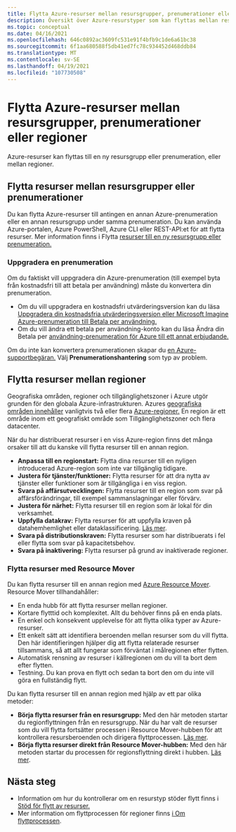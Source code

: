 ```yaml
---
title: Flytta Azure-resurser mellan resursgrupper, prenumerationer eller regioner.
description: Översikt över Azure-resurstyper som kan flyttas mellan resursgrupper, prenumerationer eller regioner.
ms.topic: conceptual
ms.date: 04/16/2021
ms.openlocfilehash: 646c0892ac3609fc531e91f4bfb9c1de6a61bc38
ms.sourcegitcommit: 6f1aa680588f5db41ed7fc78c934452d468ddb84
ms.translationtype: MT
ms.contentlocale: sv-SE
ms.lasthandoff: 04/19/2021
ms.locfileid: "107730508"
---
```

# <a name="move-azure-resources-across-resource-groups-subscriptions-or-regions"></a>Flytta Azure-resurser mellan resursgrupper, prenumerationer eller regioner

Azure-resurser kan flyttas till en ny resursgrupp eller prenumeration, eller mellan regioner.

## <a name="move-resources-across-resource-groups-or-subscriptions"></a>Flytta resurser mellan resursgrupper eller prenumerationer

Du kan flytta Azure-resurser till antingen en annan Azure-prenumeration eller en annan resursgrupp under samma prenumeration. Du kan använda Azure-portalen, Azure PowerShell, Azure CLI eller REST-API:et för att flytta resurser. Mer information finns i Flytta [resurser till en ny resursgrupp eller prenumeration.](move-resource-group-and-subscription.md)

### <a name="upgrade-a-subscription"></a>Uppgradera en prenumeration

Om du faktiskt vill uppgradera din Azure-prenumeration (till exempel byta från kostnadsfri till att betala per användning) måste du konvertera din prenumeration.

- Om du vill uppgradera en kostnadsfri utvärderingsversion kan du läsa [Uppgradera din kostnadsfria utvärderingsversion eller Microsoft Imagine Azure-prenumeration till Betala per användning.](../../cost-management-billing/manage/upgrade-azure-subscription.md)
- Om du vill ändra ett betala per användning-konto kan du läsa Ändra din Betala per [användning-prenumeration för Azure till ett annat erbjudande.](../../cost-management-billing/manage/switch-azure-offer.md)

Om du inte kan konvertera prenumerationen skapar du [en Azure-supportbegäran.](../../azure-portal/supportability/how-to-create-azure-support-request.md) Välj **Prenumerationshantering** som typ av problem.

## <a name="move-resources-across-regions"></a>Flytta resurser mellan regioner

Geografiska områden, regioner och tillgänglighetszoner i Azure utgör grunden för den globala Azure-infrastrukturen. Azures [geografiska områden innehåller](https://azure.microsoft.com/global-infrastructure/geographies/) vanligtvis två eller flera [Azure-regioner.](https://azure.microsoft.com/global-infrastructure/regions/) En region är ett område inom ett geografiskt område som Tillgänglighetszoner och flera datacenter.

När du har distribuerat resurser i en viss Azure-region finns det många orsaker till att du kanske vill flytta resurser till en annan region.

- **Anpassa till en regionstart:** Flytta dina resurser till en nyligen introducerad Azure-region som inte var tillgänglig tidigare.
- **Justera för tjänster/funktioner:** Flytta resurser för att dra nytta av tjänster eller funktioner som är tillgängliga i en viss region.
- **Svara på affärsutvecklingen:** Flytta resurser till en region som svar på affärsförändringar, till exempel sammanslagningar eller förvärv.
- **Justera för närhet:** Flytta resurser till en region som är lokal för din verksamhet.
- **Uppfylla datakrav:** Flytta resurser för att uppfylla kraven på datahemhemlighet eller dataklassificering. [Läs mer](https://azure.microsoft.com/mediahandler/files/resourcefiles/achieving-compliant-data-residency-and-security-with-azure/Achieving_Compliant_Data_Residency_and_Security_with_Azure.pdf).
- **Svara på distributionskraven:** Flytta resurser som har distribuerats i fel eller flytta som svar på kapacitetsbehov.
- **Svara på inaktivering:** Flytta resurser på grund av inaktiverade regioner.

### <a name="move-resources-with-resource-mover"></a>Flytta resurser med Resource Mover

Du kan flytta resurser till en annan region med [Azure Resource Mover](../../resource-mover/overview.md). Resource Mover tillhandahåller:

- En enda hubb för att flytta resurser mellan regioner.
- Kortare flytttid och komplexitet. Allt du behöver finns på en enda plats.
- En enkel och konsekvent upplevelse för att flytta olika typer av Azure-resurser.
- Ett enkelt sätt att identifiera beroenden mellan resurser som du vill flytta. Den här identifieringen hjälper dig att flytta relaterade resurser tillsammans, så att allt fungerar som förväntat i målregionen efter flytten.
- Automatisk rensning av resurser i källregionen om du vill ta bort dem efter flytten.
- Testning. Du kan prova en flytt och sedan ta bort den om du inte vill göra en fullständig flytt.

Du kan flytta resurser till en annan region med hjälp av ett par olika metoder:

- **Börja flytta resurser från en resursgrupp:** Med den här metoden startar du regionflyttningen från en resursgrupp. När du har valt de resurser som du vill flytta fortsätter processen i Resource Mover-hubben för att kontrollera resursberoenden och dirigera flyttprocessen. [Läs mer](../../resource-mover/move-region-within-resource-group.md).
- **Börja flytta resurser direkt från Resource Mover-hubben:** Med den här metoden startar du processen för regionsflyttning direkt i hubben. [Läs mer](../../resource-mover/tutorial-move-region-virtual-machines.md).

## <a name="next-steps"></a>Nästa steg

- Information om hur du kontrollerar om en resurstyp stöder flytt finns i [Stöd för flytt av resurser.](move-support-resources.md)
- Mer information om flyttprocessen för regioner finns [i Om flyttprocessen](../../resource-mover/about-move-process.md).
